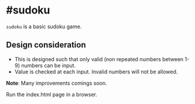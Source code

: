 #sudoku
======

```sudoku``` is a basic sudoku game.

## Design consideration
* This is designed such that only valid (non repeated numbers between 1-9) numbers can be input.
* Value is checked at each input. Invalid numbers will not be allowed.

**Note**: Many improvements comings soon.

Run the index.html page in a browser.
